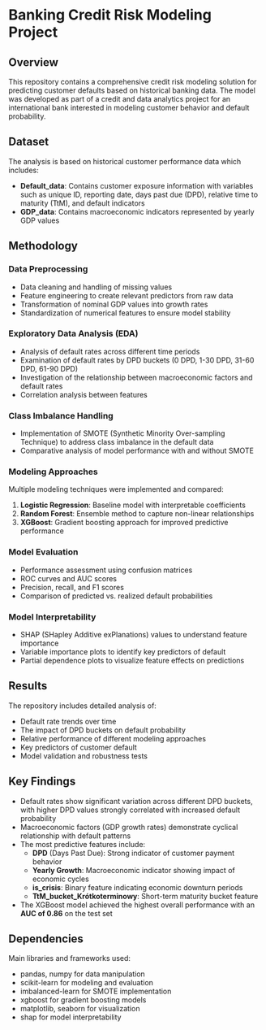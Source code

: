 # Banking Credit Risk Modeling Project

## Overview
This repository contains a comprehensive credit risk modeling solution for predicting customer defaults based on historical banking data. The model was developed as part of a credit and data analytics project for an international bank interested in modeling customer behavior and default probability.

## Dataset
The analysis is based on historical customer performance data which includes:
- **Default_data**: Contains customer exposure information with variables such as unique ID, reporting date, days past due (DPD), relative time to maturity (TtM), and default indicators
- **GDP_data**: Contains macroeconomic indicators represented by yearly GDP values

## Methodology

### Data Preprocessing
- Data cleaning and handling of missing values
- Feature engineering to create relevant predictors from raw data
- Transformation of nominal GDP values into growth rates
- Standardization of numerical features to ensure model stability

### Exploratory Data Analysis (EDA)
- Analysis of default rates across different time periods
- Examination of default rates by DPD buckets (0 DPD, 1-30 DPD, 31-60 DPD, 61-90 DPD)
- Investigation of the relationship between macroeconomic factors and default rates
- Correlation analysis between features

### Class Imbalance Handling
- Implementation of SMOTE (Synthetic Minority Over-sampling Technique) to address class imbalance in the default data
- Comparative analysis of model performance with and without SMOTE

### Modeling Approaches
Multiple modeling techniques were implemented and compared:
1. **Logistic Regression**: Baseline model with interpretable coefficients
2. **Random Forest**: Ensemble method to capture non-linear relationships
3. **XGBoost**: Gradient boosting approach for improved predictive performance

### Model Evaluation
- Performance assessment using confusion matrices
- ROC curves and AUC scores
- Precision, recall, and F1 scores
- Comparison of predicted vs. realized default probabilities

### Model Interpretability
- SHAP (SHapley Additive exPlanations) values to understand feature importance
- Variable importance plots to identify key predictors of default
- Partial dependence plots to visualize feature effects on predictions

## Results
The repository includes detailed analysis of:
- Default rate trends over time
- The impact of DPD buckets on default probability
- Relative performance of different modeling approaches
- Key predictors of customer default
- Model validation and robustness tests

## Key Findings
- Default rates show significant variation across different DPD buckets, with higher DPD values strongly correlated with increased default probability
- Macroeconomic factors (GDP growth rates) demonstrate cyclical relationship with default patterns
- The most predictive features include:
  - **DPD** (Days Past Due): Strong indicator of customer payment behavior
  - **Yearly Growth**: Macroeconomic indicator showing impact of economic cycles
  - **is_crisis**: Binary feature indicating economic downturn periods
  - **TtM_bucket_Krótkoterminowy**: Short-term maturity bucket feature
- The XGBoost model achieved the highest overall performance with an **AUC of 0.86** on the test set

## Dependencies
Main libraries and frameworks used:
- pandas, numpy for data manipulation
- scikit-learn for modeling and evaluation
- imbalanced-learn for SMOTE implementation
- xgboost for gradient boosting models
- matplotlib, seaborn for visualization
- shap for model interpretability